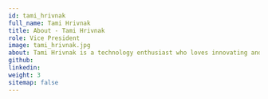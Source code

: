 ```yaml
---
id: tami_hrivnak
full_name: Tami Hrivnak
title: About - Tami Hrivnak
role: Vice President
image: tami_hrivnak.jpg
about: Tami Hrivnak is a technology enthusiast who loves innovating and finding user-centric solutions to solve customer pain points. She most recently helped lead a digital transformation at NATO, helping them build Agile product teams that utilized a DevSecOps approach. She has over a decade of Product Management experience in both the civilian and government space. She is passionate about delivering the right capabilities to the warfighters at the right time. Tami is also a current HR Officer for the Navy Reserves and spent 8 years in the Army National Guard. She received her Master’s in Organizational Leadership at the University of Denver and her Bachelor’s in Security and Intelligence from The Ohio State University. She and her entire family are huge Buckeye fans. O-H!
github:
linkedin:
weight: 3
sitemap: false
---
```


